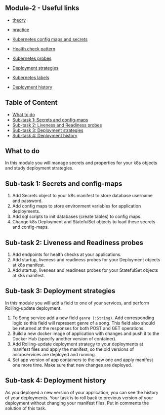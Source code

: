 ## Module-2 - Useful links
- [theory](https://git.epam.com/epm-cdp/global-java-foundation-program/java-courses/-/blob/main/kubernetes-for-devs/2-deployment-and-configuration/materials/README.md)
- [practice](https://git.epam.com/epm-cdp/global-java-foundation-program/java-courses/-/blob/main/kubernetes-for-devs/2-deployment-and-configuration/task/README.md)

- [Kubernetes config maps and secrets](https://www.cloudtruth.com/blog/whats-the-difference-between-configmaps-and-secrets)
- [Health check pattern](https://microservices.io/patterns/observability/health-check-api.html)
- [Kubernetes probes](https://kubernetes.io/docs/tasks/configure-pod-container/configure-liveness-readiness-startup-probes)
- [Deployment strategies](https://thenewstack.io/deployment-strategies)
- [Kubernetes labels](https://kubebyexample.com/concept/labels)
- [Deployment history](https://kubernetes.io/docs/concepts/workloads/controllers/deployment/#rolling-back-a-deployment)

## Table of Content

- [What to do](#what-to-do)
- [Sub-task 1: Secrets and config-maps](#sub-task-1--secrets-and-config-maps)
- [Sub-task 2: Liveness and Readiness probes](#sub-task-2--liveness-and-readiness-probes)
- [Sub-task 3: Deployment strategies](#sub-task-3--deployment-strategies)
- [Sub-task 4: Deployment history](#sub-task-4--deployment-history)

## What to do
In this module you will manage secrets and properties for your k8s objects and study deployment strategies.

## Sub-task 1: Secrets and config-maps
1. Add Secrets object to your k8s manifest to store database username and password.
2. Add config maps to store environment variables for application deployments.
3. Add sql scripts to init databases (create tables) to config maps.
4. Change k8s Deployment and StatefulSet objects to load these secrets and config-maps.

## Sub-task 2: Liveness and Readiness probes
1. Add endpoints for health checks at your applications.
2. Add startup, liveness and readiness probes for your Deployment objects at k8s manifest.
3. Add startup, liveness and readiness probes for your StatefulSet objects at k8s manifest.

## Sub-task 3: Deployment strategies
In this module you will add a field to one of your services, and perform Rolling-update deployment.
1. To Song service add a new field `genre (:String)`. Add corresponding logic so this field will represent genre of a song. This field also should be returned at the responses for both POST and GET operations.
2. Build a new docker image of application with changes and push it to the Docker Hub (specify another version of container).
3. Add Rolling-update deployment strategy to your deployments at manifest files and apply the  manifest, so the old versions of microservices are deployed and running.
4. Set app version of app containers to the new one and apply manifest one more time. Make sure that new changes are deployed.

## Sub-task 4: Deployment history
As you deployed a new version of your application, you can see the history of your deployments. Your task is to roll back to previous version of your deployment without changing your manifest files.
Put in comments the solution of this task.

